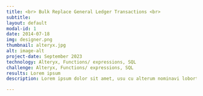 ```yaml
---
title: <br> Bulk Replace General Ledger Transactions <br>
subtitle:
layout: default
modal-id: 1
date: 2014-07-18
img: designer.png
thumbnail: alteryx.jpg
alt: image-alt
project-date: September 2023
technology: Alteryx, Functions/ expressions, SQL
challenge: Alteryx, Functions/ expressions, SQL
results: Lorem ipsum
description: Lorem ipsum dolor sit amet, usu cu alterum nominavi lobortis. At duo novum diceret. Tantas apeirian vix et, usu sanctus postulant inciderint ut, populo diceret necessitatibus in vim. Cu eum dicam feugiat noluisse. Also experienced with batch and iterative macros, analytic apps, scripts, and decoding existing workflows. 

---
```

